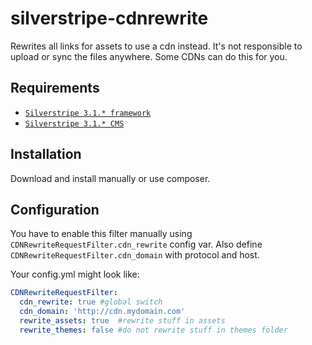 silverstripe-cdnrewrite
==========================

Rewrites all links for assets to use a cdn instead. It's not responsible to upload or sync the files anywhere. Some CDNs can do this for you.

## Requirements

* [`Silverstripe 3.1.* framework`](https://github.com/silverstripe/silverstripe-framework)
* [`Silverstripe 3.1.* CMS`](https://github.com/silverstripe/cms)

## Installation

Download and install manually or use composer.

## Configuration

You have to enable this filter manually using `CDNRewriteRequestFilter.cdn_rewrite` config var.
Also define `CDNRewriteRequestFilter.cdn_domain` with protocol and host.

Your config.yml might look like:

```yml
CDNRewriteRequestFilter:
  cdn_rewrite: true #global switch
  cdn_domain: 'http://cdn.mydomain.com'
  rewrite_assets: true  #rewrite stuff in assets
  rewrite_themes: false #do not rewrite stuff in themes folder
```

